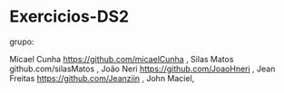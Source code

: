 # Exercicios-DS2

grupo:

Micael Cunha https://github.com/micaelCunha ,
Silas Matos github.com/silasMatos ,
João Neri https://github.com/JoaoHneri ,
Jean Freitas https://github.com/Jeanziin ,
John Maciel,
